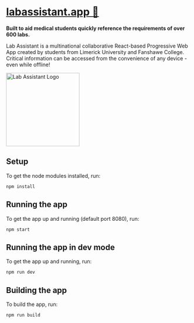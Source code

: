 <div>
  <h1 align="left"><a href="">labassistant.app 🤖</a></h1>
  <strong>
   Built to aid medical students quickly reference the requirements of over 600 labs.
  </strong>
  <p>
    Lab Assistant is a multinational collaborative React-based Progressive Web App created by students from Limerick University and Fanshawe College. Critical information can be accessed from the convenience of any device - even while offline!
  </p>

  <a >
    <img
      alt="Lab Assistant Logo"
      width="200"
      src="https://i.imgur.com/h01hekd.png"
    />
  </a>
</div>

## Setup

To get the node modules installed, run:

```shell
npm install
```

## Running the app

To get the app up and running (default port 8080), run:

```shell
npm start
```

## Running the app in dev mode

To get the app up and running, run:

```shell
npm run dev
```

## Building the app

To build the app, run:

```shell
npm run build
```
